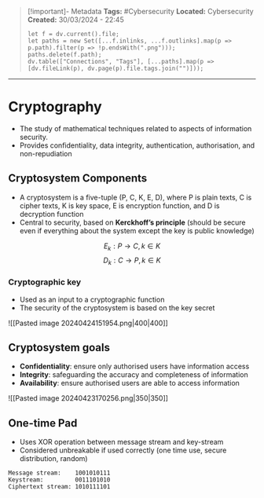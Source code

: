 > [!important]- Metadata
> **Tags:** #Cybersecurity 
> **Located:** Cybersecurity
> **Created:** 30/03/2024 - 22:45
> ```dataviewjs
> let f = dv.current().file;
> let paths = new Set([...f.inlinks, ...f.outlinks].map(p => p.path).filter(p => !p.endsWith(".png")));
> paths.delete(f.path);
> dv.table(["Connections", "Tags"], [...paths].map(p => [dv.fileLink(p), dv.page(p).file.tags.join("")]));
> ```

___
# Cryptography
- The study of mathematical techniques related to aspects of information security.
- Provides confidentiality, data integrity, authentication, authorisation, and non-repudiation

## Cryptosystem Components
- A cryptosystem is a five-tuple (P, C, K, E, D), where P is plain texts, C is cipher texts, K is key space, E is encryption function, and D is decryption function
- Central to security, based on **Kerckhoff’s principle** (should be secure even if everything about the system except the key is public knowledge)

$$E_{k}:P\to C,k\in K$$
$$D_{k}:C\to P,k\in K$$

### Cryptographic key 
- Used as an input to a cryptographic function
- The security of the cryptosystem is based on the key secret

![[Pasted image 20240424151954.png|400|400]]
## Cryptosystem goals 
- **Confidentiality**: ensure only authorised users have information access 
- **Integrity**: safeguarding the accuracy and completeness of information 
- **Availability**: ensure authorised users are able to access information 

![[Pasted image 20240423170256.png|350|350]]


## One-time Pad
- Uses XOR operation between message stream and key-stream
- Considered unbreakable if used correctly (one time use, secure distribution, random)

```
Message stream:    1001010111 
Keystream:         0011101010 
Ciphertext stream: 1010111101
```

